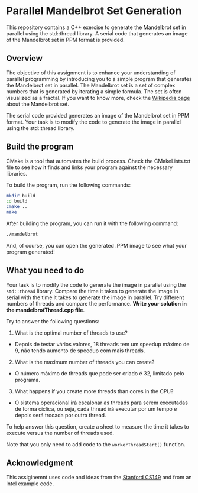 # Parallel Mandelbrot Set Generation

This repository contains a C++ exercise to generate the Mandelbrot set in parallel using the std::thread library. A serial code that generates an image of the Mandelbrot set in PPM format is provided.

## Overview

The objective of this assignment is to enhance your understanding of parallel programming by introducing you to a simple program that generates the Mandelbrot set in parallel. The Mandelbrot set is a set of complex numbers that is generated by iterating a simple formula. The set is often visualized as a fractal. If you want to know more, check the [Wikipedia page](https://en.wikipedia.org/wiki/Mandelbrot_set) about the Mandelbrot set.

The serial code provided generates an image of the Mandelbrot set in PPM format. Your task is to modify the code to generate the image in parallel using the std::thread library.

## Build the program

CMake is a tool that automates the build process. Check the CMakeLists.txt file to see how it finds and links your program against the necessary libraries.

To build the program, run the following commands:

```sh
mkdir build
cd build
cmake ..
make
```

After building the program, you can run it with the following command:

```sh
./mandelbrot
```

And, of course, you can open the generated .PPM image to see what your program generated!

## What you need to do

Your task is to modify the code to generate the image in parallel using the `std::thread` library. Compare the time it takes to generate the image in serial with the time it takes to generate the image in parallel. Try different numbers of threads and compare the performance. **Write your solution in the mandelbrotThread.cpp file**.

Try to answer the following questions:

1. What is the optimal number of threads to use?

- Depois de testar vários valores, 18 threads tem um speedup máximo de 9, não tendo aumento de speedup com mais threads.

2. What is the maximum number of threads you can create?

- O número máximo de threads que pode ser criado é 32, limitado pelo programa.

3. What happens if you create more threads than cores in the CPU?

- O sistema operacional irá escalonar as threads para serem executadas de forma cíclica, ou seja, cada thread irá executar por um tempo e depois será trocada por outra thread.

To help answer this question, create a sheet to measure the time it takes to execute versus the number of threads used.

Note that you only need to add code to the `workerThreadStart()` function.

## Acknowledgment

This assiginemnt uses code and ideas from the [Stanford CS149](https://github.com/stanford-cs149/asst1) and from an Intel example code.
